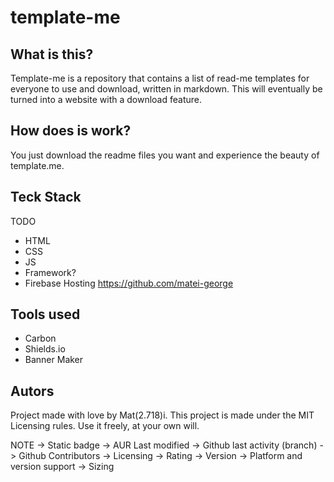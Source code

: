 # template-me

## What is this?

Template-me is a repository that contains a list of read-me templates for everyone to use and download, written in markdown. This will eventually be turned into a website with a download feature.

## How does is work?

You just download the readme files you want and experience the beauty of template.me.

## Teck Stack

TODO

-  HTML
-  CSS
-  JS
-  Framework?
-  Firebase Hosting
   https://github.com/matei-george

## Tools used

-  Carbon
-  Shields.io
-  Banner Maker

## Autors

Project made with love by Mat(2.718)i.
This project is made under the MIT Licensing rules. Use it freely, at your own will.

NOTE
-> Static badge
-> AUR Last modified
-> Github last activity (branch)
-> Github Contributors
-> Licensing
-> Rating
-> Version
-> Platform and version support
-> Sizing

